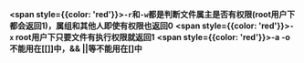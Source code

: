 **<span style={{color: 'red'}}>`-r`和`-w`都是判断文件属主是否有权限(root用户下都会返回1)，属组和其他人即使有权限也返回0</span>**
**<span style={{color: 'red'}}>`-x` root用户下只要文件有执行权限就返回1</span>**
**<span style={{color: 'red'}}>-a -o不能用在[[]]中，&& ||等不能用在[]中</span>**
